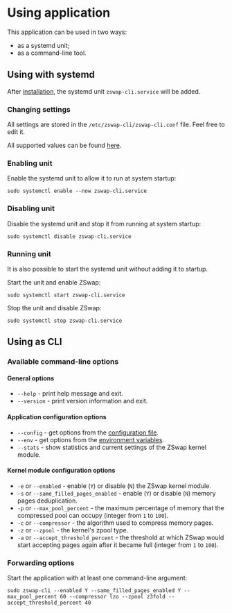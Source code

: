 # Using application

This application can be used in two ways:

  * as a systemd unit;
  * as a command-line tool.

## Using with systemd

After [installation](installation.md), the systemd unit `zswap-cli.service` will be added.

### Changing settings

All settings are stored in the `/etc/zswap-cli/zswap-cli.conf` file. Feel free to edit it.

All supported values can be found [here](configuration-files.md).

### Enabling unit

Enable the systemd unit to allow it to run at system startup:

```
sudo systemctl enable --now zswap-cli.service
```

### Disabling unit

Disable the systemd unit and stop it from running at system startup:

```
sudo systemctl disable zswap-cli.service
```

### Running unit

It is also possible to start the systemd unit without adding it to startup.

Start the unit and enable ZSwap:

```
sudo systemctl start zswap-cli.service
```

Stop the unit and disable ZSwap:

```
sudo systemctl stop zswap-cli.service
```

## Using as CLI

### Available command-line options

#### General options

  * `--help` - print help message and exit.
  * `--version` - print version information and exit.

#### Application configuration options

  * `--config` - get options from the [configuration file](configuration-files.md).
  * `--env` - get options from the [environment variables](environment-options.md).
  * `--stats` - show statistics and current settings of the ZSwap kernel module.

#### Kernel module configuration options

  * `-e` or `--enabled` - enable (`Y`) or disable (`N`) the ZSwap kernel module.
  * `-s` or `--same_filled_pages_enabled` - enable (`Y`) or disable (`N`) memory pages deduplication.
  * `-p` or `--max_pool_percent` - the maximum percentage of memory that the compressed pool can occupy (integer from `1` to `100`).
  * `-c` or `--compressor` - the algorithm used to compress memory pages.
  * `-z` or `--zpool` - the kernel's zpool type.
  * `-a` or `--accept_threshold_percent` - the threshold at which ZSwap would start accepting pages again after it became full (integer from `1` to `100`).

### Forwarding options

Start the application with at least one command-line argument:

```
sudo zswap-cli --enabled Y --same_filled_pages_enabled Y --max_pool_percent 60 --compressor lzo --zpool z3fold --accept_threshold_percent 40
```
